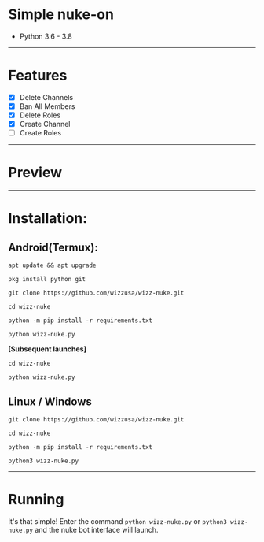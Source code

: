 # Simple nuke-on
* Python 3.6 - 3.8
***
# Features
 - [x] Delete Channels
 - [x] Ban All Members
 - [x] Delete Roles
 - [x] Create Channel
 - [ ] Create Roles

***
# Preview
***
# Installation:
## Android(Termux):
```console
apt update && apt upgrade

pkg install python git

git clone https://github.com/wizzusa/wizz-nuke.git

cd wizz-nuke

python -m pip install -r requirements.txt

python wizz-nuke.py
```
**[Subsequent launches]**
```console
cd wizz-nuke

python wizz-nuke.py
```
## Linux / Windows
```console
git clone https://github.com/wizzusa/wizz-nuke.git

cd wizz-nuke

python -m pip install -r requirements.txt

python3 wizz-nuke.py
```

***
# Running
It's that simple! Enter the command `python wizz-nuke.py` or `python3 wizz-nuke.py` and the nuke bot interface will launch.
